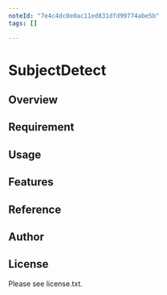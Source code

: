 ```yaml
---
noteId: "7e4c4dc0e0ac11ed831dfd99774abe5b"
tags: []

---
```


# SubjectDetect 

## Overview


## Requirement


## Usage


## Features


## Reference


## Author


## License

Please see license.txt.
